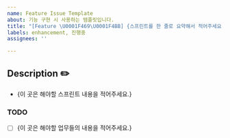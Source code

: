 ```yaml
---
name: Feature Issue Template
about: 기능 구현 시 사용하는 템플릿입니다.
title: "[Feature \U0001F469‍\U0001F4BB] {스프린트를 한 줄로 요약해서 적어주세요.}"
labels: enhancement, 진행중
assignees: ''

---
```


## Description ✏️
* {이 곳은 해야할 스프린트 내용을 적어주세요.}

### TODO
- [ ] {이 곳은 해야할 업무들의 내용을 적어주세요.}
